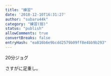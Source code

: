 ```yaml
---
title: "練習"
date: '2018-12-10T16:31:27'
author: "subaru44k"
category: "練習(弱)"
status: "publish"
allowComments: true
convertBreaks: false
entryHash: "ea816b6e9bcdd2579b09ff8e4bb9b293"
---
```

20分ジョグ

さすがに足重し。
